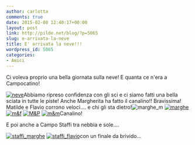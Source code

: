 ```yaml
---
author: carlotta
comments: true
date: 2015-02-08 12:40:17+00:00
layout: post
link: http://pilde.net/blog/?p=5065
slug: e-arrivata-la-neve
title: E' arrivata la neve!!!
wordpress_id: 5065
categories:
- Amici
---
```


Ci voleva proprio una bella giornata sulla neve! E quanta ce n'era a Campocatino!

[![neve](http://pilde.net/blog/wp-content/uploads/2015/02/neve.jpg)](http://pilde.net/blog/wp-content/uploads/2015/02/neve.jpg)Abbiamo ripreso confidenza con gli sci e ci siamo fatti una bella sciata in tutte le piste! Anche Margherita ha fatto il canalino!! Bravissima! Matilde e Flavio corrono veloci.... e chi gli sta dietro!![![marghe_m](http://pilde.net/blog/wp-content/uploads/2015/02/marghe_m.jpg)](http://pilde.net/blog/wp-content/uploads/2015/02/marghe_m.jpg) [![marghe](http://pilde.net/blog/wp-content/uploads/2015/02/marghe.jpg)](http://pilde.net/blog/wp-content/uploads/2015/02/marghe.jpg) [![m&f](http://pilde.net/blog/wp-content/uploads/2015/02/mf.jpg)](http://pilde.net/blog/wp-content/uploads/2015/02/mf.jpg) [![M&P](http://pilde.net/blog/wp-content/uploads/2015/02/MP.png)](http://pilde.net/blog/wp-content/uploads/2015/02/MP.png) [![m&m](http://pilde.net/blog/wp-content/uploads/2015/02/mm.jpg)](http://pilde.net/blog/wp-content/uploads/2015/02/mm.jpg)Canalino!


E poi anche a Campo Staffi tra nebbia e sole....

[![staffi_marghe](http://pilde.net/blog/wp-content/uploads/2015/02/staffi_marghe.jpg)](http://pilde.net/blog/wp-content/uploads/2015/02/staffi_marghe.jpg) [![staffi_flavio](http://pilde.net/blog/wp-content/uploads/2015/02/staffi_flavio.jpg)](http://pilde.net/blog/wp-content/uploads/2015/02/staffi_flavio.jpg)con un finale da brivido...

